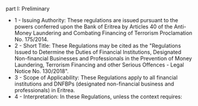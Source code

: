 part I: Preliminary

<ul>
			<li>1 - Issuing Authority: These regulations are issued pursuant to the powers conferred upon the Bank of Eritrea by Articles 40 of the Anti-Money Laundering and Combating Financing of Terrorism Proclamation No. 175&#x2F;2014.<ul>
			</ul></li>			<li>2 - Short Title: These Regulations may be cited as the &quot;Regulations Issued to Determine the Duties of Financial Institutions, Designated Non-financial Businesses and Professionals in the Prevention of Money Laundering, Terrorism Financing and other Serious Offences - Legal Notice No. 130&#x2F;2018&quot;. <ul>
			</ul></li>			<li>3 - Scope of Applicability: These Regulations apply to all financial institutions and DNFBPs (designated non-financial business and professionals) in Eritrea.<ul>
			</ul></li>			<li>4 - Interpretation: In these Regulations, unless the context requires:<ul>
			</ul></li></ul>